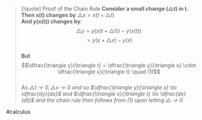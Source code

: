 > [!quote] Proof of the Chain Rule
> **Consider a small change ($\triangle t$) in t.** 
> <br>
> **Then x(t) changes by** $\triangle x = x(t+\triangle t)$
> <br>
> **And y(x(t)) changes by**: $$\triangle y = y(x(t+\triangle t)) - y(x(t))$$
> $$ = y(x+\triangle x) - y(x)$$
> <br>
> **But**
> $$\dfrac{\triangle y}{\triangle t} = \dfrac{\triangle y}{\triangle x} \cdot \dfrac{\triangle x}{\triangle t} \quad (1)$$
> <br>
> *As $\triangle t \to 0, \triangle x \to 0$ and so $\dfrac{\triangle y}{\triangle x} \to \dfrac{dy}{dx}$ and $\dfrac{\triangle x}{\triangle t} \to \dfrac{dx}{dt}$ and the chain rule then follows from (1) upon letting $\triangle \to 0$*

#calculus 